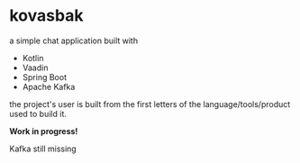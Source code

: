 # kovasbak

a simple chat application built with
 * Kotlin
 * Vaadin
 * Spring Boot
 * Apache Kafka
 
the project's user is built from the first letters of the language/tools/product used to build it.

**Work in progress!**

Kafka still missing
